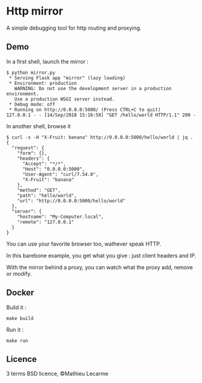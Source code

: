 Http mirror
===========

A simple debugging tool for http routing and proxying.

Demo
----

In a first shell, launch the mirror :

    $ python mirror.py
     * Serving Flask app "mirror" (lazy loading)
     * Environment: production
       WARNING: Do not use the development server in a production environment.
       Use a production WSGI server instead.
     * Debug mode: off
     * Running on http://0.0.0.0:5000/ (Press CTRL+C to quit)
    127.0.0.1 - - [14/Sep/2018 15:16:58] "GET /hello/world HTTP/1.1" 200 -

In another shell, browse it

    $ curl -s -H "X-Fruit: banana" http://0.0.0.0:5000/hello/world | jq .
    {
      "request": {
        "form": {},
        "headers": {
          "Accept": "*/*",
          "Host": "0.0.0.0:5000",
          "User-Agent": "curl/7.54.0",
          "X-Fruit": "banana"
        },
        "method": "GET",
        "path": "hello/world",
        "url": "http://0.0.0.0:5000/hello/world"
      },
      "server": {
        "hostname": "My-Computer.local",
        "remote": "127.0.0.1"
      }
    }

You can use your favorite browser too, wathever speak HTTP.

In this barebone example, you get what you give : just client headers and IP.

With the mirror behind a proxy, you can watch what the proxy add, remove or modify.

Docker
------

Build it :

    make build

Run it :

    make run

Licence
-------

3 terms BSD licence, ©Mathieu Lecarme
